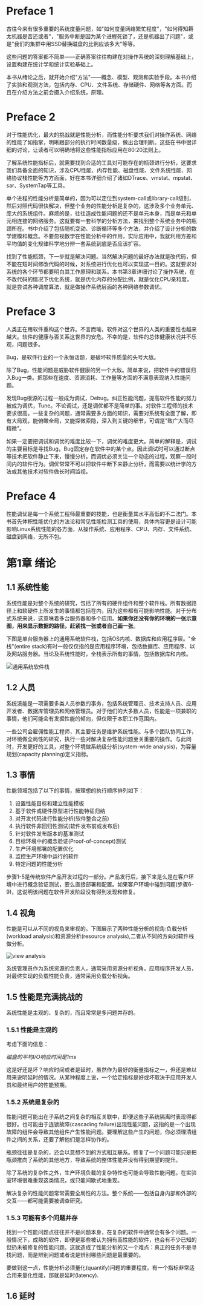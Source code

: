 # Preface 1

古往今来有很多重要的系统度量问题，如"如何度量网络繁忙程度"，"如何得知耨太机器是否还或者"，"服务中断是因为某个进程死锁了，还是机器出了问题"，或是"我们的集群中用SSD替换磁盘的比例应该多大"等等。

这些问题的答案都不简单——正确答案往往构建在对操作系统的深刻理解基础上，设置构建在统计学和统计实验基础上。

本书从绪论之后，就开始介绍"方法"——概念、模型、观测和实验手段。本书介绍了实验和观测方法，包括内存、CPU、文件系统、存储硬件、网络等各方面。而且在介绍方法之前会摄入介绍系统，原理。

# Preface 2

对于性能优化，最大的挑战就是性能分析，而性能分析要求我们对操作系统、网络的性能了如指掌，明晰跟部分的执行时间数量级，做出合理判断。这些在书中很详细的讨论，让读者可以明确地将这些性能指标应用在80:20法则上。

了解系统性能指标后，就需要找到合适的工具对可能存在的瓶颈进行分析，这要求我们具备全面的知识，涉及CPU性能、内存性能、磁盘性能、文件系统性能、网络协议栈性能等方方面面，好在本书详细介绍了诸如DTrace、vmstat、mpstat、sar、SystemTap等工具。

单个进程的性能分析是简单的，因为可以定位到system-call或library-call级别，然后对照代码很快解决，但整个业务的性能分析是复杂的，这涉及多个业务单元、庞大的系统组件。麻烦的是，往往造成性能问题的还不是单元本身，而是单元和单元相连接的网络服务。这就要有一套科学的分析方法，来找到整个系统业务中的瓶颈所在。书中介绍了包括随机变动、诊断循环等多个方法，并介绍了设计分析的数学建模和概念。不要忽视数学在性能分析中的作用，实际应用中，我就利用方差和平均值的变化规律科学地分辨一套系统到底是否应该扩容。

找到了性能瓶颈，下一步就是解决问题。当然解决问题的最好办法就是改代码，但不能在短时间修改代码的时候，对系统进行优化也可以实现这一目的。这就要求对系统的各个环节都要明白其工作原理和联系。本书第3章详细讨论了操作系统，在不改代码的情况下优化系统，就是优化内存的分配比例，就是优化CPU亲和度，就是尝试各种调度算法，就是做操作系统层面的各种网络参数调优。

# Preface 3

人类正在用软件重构这个世界。不言而喻，软件对这个世界的人类的重要性也越来越大。软件的健康与否关系这世界的安危。不幸的是，软件的总体健康状况并不乐观，问题很多。

Bug，是软件行业的一个永恒话题，是破坏软件质量的头号大敌。

除了Bug，性能问题是威胁软件健康的另一个大敌。简单来说，把软件中的错误归入Bug一类。把那些在速度、资源消耗、工作量等方面的不满意表现纳入性能问题。

发现Bug根源的过程一般成为调试，Debug。纠正性能问题，提高软件性能的努力被成为调优，Tune。不论调试，还是调优都不是简单的事。对软件工程师的技术要求很高。一些复杂的问题，通常需要多方面的知识，需要对系统有全面了解，即有大局观，能俯瞰全局，又能探微索隐，深入到关键的细节，可谓是"致广大而尽精微"。

如果一定要把调试和调优的难度比较一下，调优的难度更大。简单的解释是，调试的主要目标是寻找Bug，Bug固定存在软件中的某个点。因此调试时可以通过断点等技术把软件静止下来，慢慢分析。而调优必须关注一个动态的过程，观察一段时间内的软件行为。调优常常不可以把软件中断下来静止分析，而需要以统计学的方法或其他技术对软件做长时间监视。

# Preface 4

性能调优是每一个系统工程师最重要的技能，也是衡量其水平高低的不二法门。本书首先体积性能优化的方法论和常见性能检测工具的使用，具体内容更是设计可能影响Linux系统性能的各方面，从操作系统、应用程序、CPU、内存、文件系统、磁盘到网络，无所不包。

# 第1章 绪论

## 1.1 系统性能

系统性能是对整个系统的研究，包括了所有的硬件组件和整个软件栈。所有数据路径上和软硬件上所发生的事情都包括在内，因为这些都有可能影响性能。对于分布式系统来说，这意味着多台服务器和多个应用。**如果你还没有你的环境的一张示意图，用来显示数据的路径，赶紧找一张或者自己画一张**。

下图是单台服务器上的通用系统软件栈，包括OS内核、数据库和应用程序层。"全栈"(entire stack)有时一般仅仅指的是应用程序环境，包括数据库、应用程序、以及网站服务器。当论及系统性能时，全栈表示所有的事情，包括数据库和内核。

![通用系统软件栈](General_Sys_Software_Stack.png)

## 1.2 人员

系统溪能是一项需要多类人员参数的事务，包括系统管理员、技术支持人员、应用开发者、数据库管理员和网络管理员。对于他们的大多数人员，性能是一项兼职的事情，他们可能会有发掘性能的倾向，但仅限于本职工作范围内。

一些公司会雇佣性能工程师，其主要任务是维护系统性能。与多个团队协同工作，对环境做全局性的研究，执行一些对解决复杂性能问题至关重要的操作。与此同时，开发更好的工具，对整个环境做系统级分析(system-wide analysis)，为容量规划(capacity planning)定义指标。

## 1.3 事情

性能领域包括了以下的事情，按理想的执行顺序排列如下：

1. 设置性能目标和建立性能模板
2. 基于软件或硬件原型进行性能特征归纳
3. 对开发代码进行性能分析(软件整合之前)
4. 执行软件非回归性测试(软件发布前或发布后)
5. 针对软件发布版本的基准测试
6. 目标环境中的概念验证(Proof-of-concept)测试
7. 生产环境部署的配置优化
8. 监控生产环境中运行的软件
9. 特定问题的性能分析

步骤1-5是传统软件产品开发过程的一部分。产品发行后，接下来是么是在客户环境中进行概念验证测试，要么直接部署和配置。如果客户环境中碰到问题(步骤6-9)，这说明该问题在软件开发阶段没有得到发现和修复。

## 1.4 视角

性能是可以从不同的视角来审视的。下图展示了两种性能分析的视角:负载分析(workload analysis)和资源分析(resource analysis),二者从不同的方向对软件栈做分析。

![view analysis](view.png)

系统管理员作为系统资源的负责人，通常采用资源分析视角。应用程序开发人员，对最终实现的负载性能负责，通常采用负载分析视角。

## 1.5 性能是充满挑战的

系统性能是主观的、复杂的，而且常常是多问题并存的。

### 1.5.1 性能是主观的

考虑下面的信息：

*磁盘的平均I/O响应时间是1ms*

这是好还是坏？响应时间或者是延时，虽然作为最好的衡量指标之一，但还是难以用来说明延时的情况。从某种程度上说，一个给定指标是好或坏取决于应用开发人员和最终用户的性能预期。

### 1.5.2 系统是复杂的

性能问题可能出在子系统之间复杂的相互关联中，即便这些子系统隔离时表现得都很好。也可能由于连锁故障(cascading failure)出现性能问题，这指的是一个出现故障的组件会导致其他组件产生性能问题。要理解这些产生的问题，你必须理清组件之间的关系，还要了解他们是怎样协作的。

瓶颈往往是复杂的，还会以意想不到的方式相互联系。修复了一个问题可能只是把瓶颈推向了系统的其他地方，导致系统的整体性能并没有得到期望的提升。

除了系统的复杂性之外，生产环境负载的复杂特性也可能会导致性能问题。在实验室环境很难重现这类情况，或只能间歇式地重现。

解决复杂的性能问题常常需要全局性的方法。整个系统——包括自身内部和外部的交互——都可能需要被调查研究。

### 1.5.3 可能有多个问题并存

找到一个性能问题点往往并不是问题本身，在复杂的软件中通常会有多个问题。一般情况下，成熟的软件，即便是那些被认为拥有高性能的软件，也会有不少已知的但扔未被修复的性能问题。这就造成了性能分析的又一个难点：真正的任务不是寻找问题，而是辨别问题或者说是辨别哪些问题是最重要的。

要做到这一点，性能分析必须量化(quantify)问题的重要程度。有一个指标非常适合用来量化性能，那就是延时(latency).

## 1.6 延时

